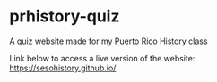 # prhistory-quiz
A quiz website made for my Puerto Rico History class

Link below to access a live version of the website:
https://sesohistory.github.io/
